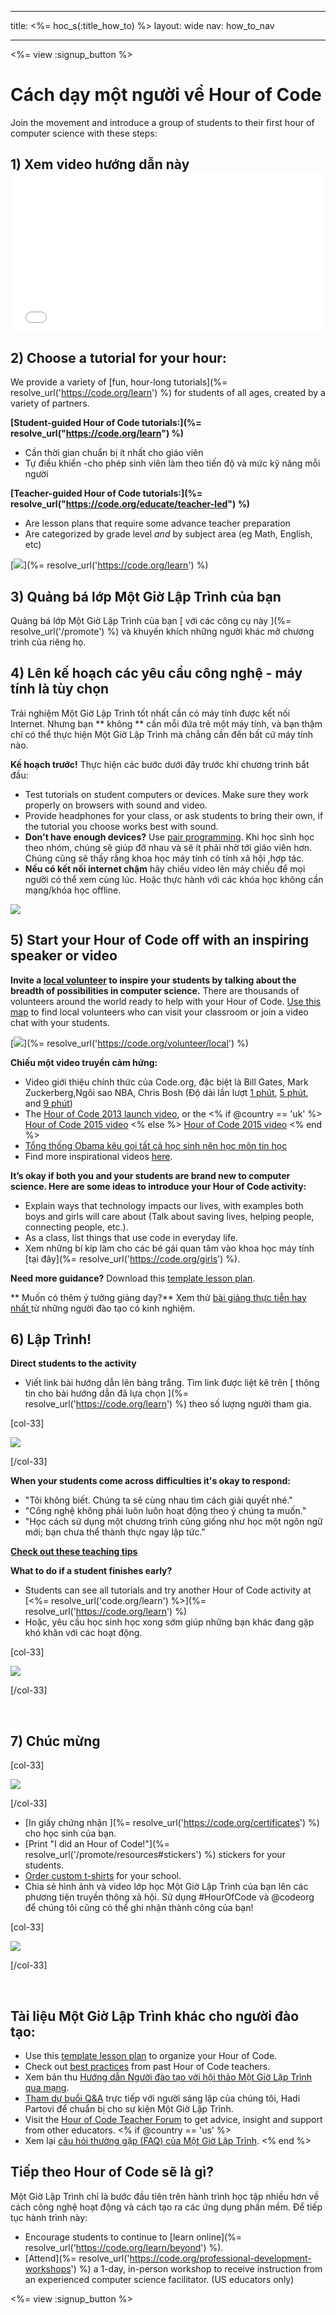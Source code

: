 * * *

title: <%= hoc_s(:title_how_to) %> layout: wide nav: how_to_nav

* * *

<%= view :signup_button %>

# Cách dạy một người về Hour of Code

Join the movement and introduce a group of students to their first hour of computer science with these steps:

## 1) Xem video hướng dẫn này <iframe width="500" height="255" src="//www.youtube.com/embed/SrnvvWDm73k" frameborder="0" allowfullscreen></iframe>
## 2) Choose a tutorial for your hour:

We provide a variety of [fun, hour-long tutorials](%= resolve_url('https://code.org/learn') %) for students of all ages, created by a variety of partners.

**[Student-guided Hour of Code tutorials:](%= resolve_url("https://code.org/learn") %)**

  * Cần thời gian chuẩn bị ít nhất cho giáo viên
  * Tự điều khiển -cho phép sinh viên làm theo tiến độ và mức kỹ năng mỗi người

**[Teacher-guided Hour of Code tutorials:](%= resolve_url("https://code.org/educate/teacher-led") %)**

  * Are lesson plans that require some advance teacher preparation
  * Are categorized by grade level *and* by subject area (eg Math, English, etc)

[![](/images/fit-700/tutorials.png)](%= resolve_url('https://code.org/learn') %)

## 3) Quảng bá lớp Một Giờ Lập Trình của bạn

Quảng bá lớp Một Giờ Lập Trình của bạn [ với các công cụ này ](%= resolve_url('/promote') %) và khuyến khích những người khác mở chương trình của riêng họ.

## 4) Lên kế hoạch các yêu cầu công nghệ - máy tính là tùy chọn

Trải nghiệm Một Giờ Lập Trình tốt nhất cần có máy tính được kết nối Internet. Nhưng bạn ** không ** cần mỗi đứa trẻ một máy tính, và bạn thậm chí có thể thực hiện Một Giờ Lập Trình mà chẳng cần đến bất cứ máy tính nào.

**Kế hoạch trước!** Thực hiện các bước dưới đây trước khi chương trình bắt đầu:

  * Test tutorials on student computers or devices. Make sure they work properly on browsers with sound and video.
  * Provide headphones for your class, or ask students to bring their own, if the tutorial you choose works best with sound.
  * **Don't have enough devices?** Use [pair programming](https://www.youtube.com/watch?v=vgkahOzFH2Q). Khi học sinh học theo nhóm, chúng sẽ giúp đỡ nhau và sẽ ít phải nhờ tới giáo viên hơn. Chúng cũng sẽ thấy rằng khoa học máy tính có tính xã hội ,hợp tác.
  * **Nếu có kết nối internet chậm** hãy chiếu video lên máy chiếu để mọi người có thể xem cùng lúc. Hoặc thực hành với các khóa học không cần mạng/khóa học offline.

![](/images/fit-350/group_ipad.jpg)

## 5) Start your Hour of Code off with an inspiring speaker or video

**Invite a [local volunteer](https://code.org/volunteer/local) to inspire your students by talking about the breadth of possibilities in computer science.** There are thousands of volunteers around the world ready to help with your Hour of Code. [Use this map](https://code.org/volunteer/local) to find local volunteers who can visit your classroom or join a video chat with your students.

[![](/images/fit-300/volunteer-map.png)](%= resolve_url('https://code.org/volunteer/local') %)

**Chiếu một video truyền cảm hứng:**

  * Video giới thiệu chính thức của Code.org, đặc biệt là Bill Gates, Mark Zuckerberg,Ngôi sao NBA, Chris Bosh (Độ dài lần lượt [1 phút](https://www.youtube.com/watch?v=qYZF6oIZtfc), [5 phút](https://www.youtube.com/watch?v=nKIu9yen5nc), and [9 phút](https://www.youtube.com/watch?v=dU1xS07N-FA))
  * The [Hour of Code 2013 launch video](https://www.youtube.com/watch?v=FC5FbmsH4fw), or the <% if @country == 'uk' %> [Hour of Code 2015 video](https://www.youtube.com/watch?v=7L97YMYqLHc) <% else %> [Hour of Code 2015 video](https://www.youtube.com/watch?v=7L97YMYqLHc) <% end %>
  * [Tổng thống Obama kêu gọi tất cả học sinh nên học môn tin học](https://www.youtube.com/watch?v=6XvmhE1J9PY)
  * Find more inspirational videos [here](https://www.youtube.com/playlist?list=PLzdnOPI1iJNfpD8i4Sx7U0y2MccnrNZuP).

**It’s okay if both you and your students are brand new to computer science. Here are some ideas to introduce your Hour of Code activity:**

  * Explain ways that technology impacts our lives, with examples both boys and girls will care about (Talk about saving lives, helping people, connecting people, etc.).
  * As a class, list things that use code in everyday life.
  * Xem những bí kíp làm cho các bé gái quan tâm vào khoa học máy tính [tại đây](%= resolve_url('https://code.org/girls') %).

**Need more guidance?** Download this [template lesson plan](/files/EducatorHourofCodeLessonPlanOutline.docx).

** Muốn có thêm ý tưởng giảng dạy?** Xem thử [ bài giảng thực tiễn hay nhất ](http://www.slideshare.net/TeachCode/hour-of-code-best-practices-for-successful-educators-51273466) từ những người đào tạo có kinh nghiệm.

## 6) Lập Trình!

**Direct students to the activity**

  * Viết link bài hướng dẫn lên bảng trắng. Tìm link được liệt kê trên [ thông tin cho bài hướng dẫn đã lựa chọn ](%= resolve_url('https://code.org/learn') %) theo số lượng người tham gia.

[col-33]

![](/images/fit-300/group_ar.jpg)

[/col-33]

**When your students come across difficulties it's okay to respond:**

  * "Tôi không biết. Chúng ta sẽ cùng nhau tìm cách giải quyết nhé."
  * "Công nghệ không phải luôn luôn hoạt động theo ý chúng ta muốn."
  * "Học cách sử dụng một chương trình cũng giống như học một ngôn ngữ mới; bạn chưa thể thành thực ngay lập tức."

**[Check out these teaching tips](http://www.code.org/files/CSTT_IntroducingCS.PDF)**

**What to do if a student finishes early?**

  * Students can see all tutorials and try another Hour of Code activity at [<%= resolve_url('code.org/learn') %>](%= resolve_url('https://code.org/learn') %)
  * Hoặc, yêu cầu học sinh học xong sớm giúp những bạn khác đang gặp khó khăn với các hoạt động.

[col-33]

![](/images/fit-250/highschoolgirls.jpeg)

[/col-33]

<p style="clear:both">
  &nbsp;
</p>

## 7) Chúc mừng

[col-33]

![](/images/fit-300/boy-certificate.jpg)

[/col-33]

  * [In giấy chứng nhận ](%= resolve_url('https://code.org/certificates') %) cho học sinh của bạn.
  * [Print "I did an Hour of Code!"](%= resolve_url('/promote/resources#stickers') %) stickers for your students.
  * [Order custom t-shirts](http://blog.code.org/post/132608499493/hour-of-code-shirts-and-more) for your school.
  * Chia sẻ hình ảnh và video lớp học Một Giờ Lập Trình của bạn lên các phương tiện truyền thông xã hội. Sử dụng #HourOfCode và @codeorg để chúng tôi cũng có thể ghi nhận thành công của bạn!

[col-33]

![](/images/fit-260/highlight-certificates.jpg)

[/col-33]

<p style="clear:both">
  &nbsp;
</p>

## Tài liệu Một Giờ Lập Trình khác cho người đào tạo:

  * Use this [template lesson plan](/files/EducatorHourofCodeLessonPlanOutline.docx) to organize your Hour of Code.
  * Check out [best practices](http://www.slideshare.net/TeachCode/hour-of-code-best-practices-for-successful-educators-51273466) from past Hour of Code teachers. 
  * Xem bản thu [ Hướng dẫn Người đào tạo với hội thảo Một Giờ Lập Trình qua mạng](https://youtu.be/EJeMeSW2-Mw).
  * [Tham dự buổi Q&A](http://www.eventbrite.com/e/ask-your-final-questions-and-prepare-for-the-2015-hour-of-code-with-codeorg-founder-hadi-partovi-tickets-17987437911) trực tiếp với người sáng lập của chúng tôi, Hadi Partovi để chuẩn bị cho sự kiện Một Giờ Lập Trình.
  * Visit the [Hour of Code Teacher Forum](http://forum.code.org/c/plc/hour-of-code) to get advice, insight and support from other educators. <% if @country == 'us' %>
  * Xem lại [ câu hỏi thường gặp (FAQ) của Một Giờ Lập Trình](https://support.code.org/hc/en-us/categories/200147083-Hour-of-Code). <% end %>

## Tiếp theo Hour of Code sẽ là gì?

Một Giờ Lập Trình chỉ là bước đầu tiên trên hành trình học tập nhiều hơn về cách công nghệ hoạt động và cách tạo ra các ứng dụng phần mềm. Để tiếp tục hành trình này:

  * Encourage students to continue to [learn online](%= resolve_url('https://code.org/learn/beyond') %).
  * [Attend](%= resolve_url('https://code.org/professional-development-workshops') %) a 1-day, in-person workshop to receive instruction from an experienced computer science facilitator. (US educators only)

<%= view :signup_button %>